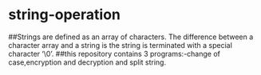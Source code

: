 # string-operation
##Strings are defined as an array of characters. The difference between a character array and a string is the string is terminated with a special character ‘\0’.
##this repository contains 3 programs:-change of case,encryption and decryption and split string.
